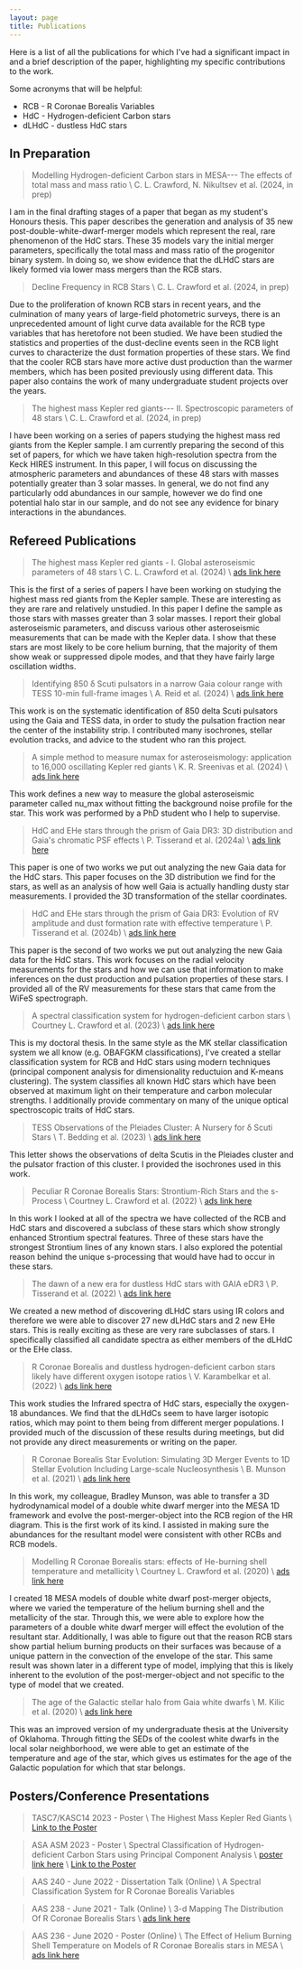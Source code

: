 ```yaml
---
layout: page
title: Publications
---
```


Here is a list of all the publications for which I've had a significant impact in and a brief description of the paper, highlighting my specific contributions to the work.

Some acronyms that will be helpful:
* RCB - R Coronae Borealis Variables
* HdC - Hydrogen-deficient Carbon stars
* dLHdC - dustless HdC stars

## In Preparation

> Modelling Hydrogen-deficient Carbon stars in MESA--- The effects of total mass and mass ratio \\
> C. L. Crawford, N. Nikultsev et al. (2024, in prep)

I am in the final drafting stages of a paper that began as my student's Honours thesis. This paper describes the generation and analysis of 35 new post-double-white-dwarf-merger models which represent the real, rare phenomenon of the HdC stars. These 35 models vary the initial merger parameters, specifically the total mass and mass ratio of the progenitor binary system. In doing so, we show evidence that the dLHdC stars are likely formed via lower mass mergers than the RCB stars.

> Decline Frequency in RCB Stars \\
> C. L. Crawford et al. (2024, in prep)

Due to the proliferation of known RCB stars in recent years, and the culmination of many years of large-field photometric surveys, there is an unprecedented amount of light curve data available for the RCB type variables that has heretofore not been studied. We have been studied the statistics and properties of the dust-decline events seen in the RCB light curves to characterize the dust formation properties of these stars. We find that the cooler RCB stars have more active dust production than the warmer members, which has been posited previously using different data. This paper also contains the work of many undergraduate student projects over the years.

> The highest mass Kepler red giants--- II. Spectroscopic parameters of 48 stars \\
> C. L. Crawford et al. (2024, in prep)

I have been working on a series of papers studying the highest mass red giants from the Kepler sample. I am currently preparing the second of this set of papers, for which we have taken high-resolution spectra from the Keck HIRES instrument. In this paper, I will focus on discussing the atmospheric parameters and abundances of these 48 stars with masses potentially greater than 3 solar masses. In general, we do not find any particularly odd abundances in our sample, however we do find one potential halo star in our sample, and do not see any evidence for binary interactions in the abundances.


## Refereed Publications

> The highest mass Kepler red giants - I. Global asteroseismic parameters of 48 stars \\
> C. L. Crawford et al. (2024) \\
> [ads link here](https://ui.adsabs.harvard.edu/abs/2024MNRAS.528.7397C/abstract)

This is the first of a series of papers I have been working on studying the highest mass red giants from the Kepler sample. These are interesting as they are rare and relatively unstudied. In this paper I define the sample as those stars with masses greater than 3 solar masses. I report their global asteroseismic parameters, and discuss various other asteroseismic measurements that can be made with the Kepler data. I show that these stars are most likely to be core helium burning, that the majority of them show weak or suppressed dipole modes, and that they have fairly large oscillation widths. 

> Identifying 850 δ Scuti pulsators in a narrow Gaia colour range with TESS 10-min full-frame images \\
> A. Reid et al. (2024) \\
> [ads link here](https://ui.adsabs.harvard.edu/abs/2024MNRAS.528.2464R/abstract)

This work is on the systematic identification of 850 delta Scuti pulsators using the Gaia and TESS data, in order to study the pulsation fraction near the center of the instability strip. I contributed many isochrones, stellar evolution tracks, and advice to the student who ran this project.

> A simple method to measure numax for asteroseismology: application to 16,000 oscillating Kepler red giants \\
> K. R. Sreenivas et al. (2024) \\
> [ads link here](https://ui.adsabs.harvard.edu/abs/2024arXiv240117557S/abstract)

This work defines a new way to measure the global asteroseismic parameter called nu_max without fitting the background noise profile for the star. This work was performed by a PhD student who I help to supervise.

> HdC and EHe stars through the prism of Gaia DR3: 3D distribution and Gaia's chromatic PSF effects \\
> P. Tisserand et al. (2024a) \\
> [ads link here](https://ui.adsabs.harvard.edu/abs/2023arXiv230910148T/abstract)

This paper is one of two works we put out analyzing the new Gaia data for the HdC stars. This paper focuses on the 3D distribution we find for the stars, as well as an analysis of how well Gaia is actually handling dusty star measurements. I provided the 3D transformation of the stellar coordinates.

> HdC and EHe stars through the prism of Gaia DR3: Evolution of RV amplitude and dust formation rate with effective temperature \\
> P. Tisserand et al. (2024b) \\
> [ads link here](https://ui.adsabs.harvard.edu/abs/2023arXiv230910139T/abstract)

This paper is the second of two works we put out analyzing the new Gaia data for the HdC stars. This work focuses on the radial velocity measurements for the stars and how we can use that information to make inferences on the dust production and pulsation properties of these stars. I provided all of the RV measurements for these stars that came from the WiFeS spectrograph.

> A spectral classification system for hydrogen-deficient carbon stars \\
> Courtney L. Crawford et al. (2023) \\
> [ads link here](https://ui.adsabs.harvard.edu/abs/2023MNRAS.521.1674C/abstract)

This is my doctoral thesis. In the same style as the MK stellar classification system we all know (e.g. OBAFGKM classifications), I've created a stellar classification system for RCB and HdC stars using modern techniques (principal component analysis for dimensionality reductuion and K-means clustering). The system classifies all known HdC stars which have been observed at maximum light on their temperature and carbon molecular strengths. I additionally provide commentary on many of the unique optical spectroscopic traits of HdC stars.

> TESS Observations of the Pleiades Cluster: A Nursery for δ Scuti Stars \\
> T. Bedding et al. (2023) \\
> [ads link here](https://ui.adsabs.harvard.edu/abs/2023ApJ...946L..10B/abstract)

This letter shows the observations of delta Scutis in the Pleiades cluster and the pulsator fraction of this cluster. I provided the isochrones used in this work.

> Peculiar R Coronae Borealis Stars: Strontium-Rich Stars and the s-Process \\
> Courtney L. Crawford et al. (2022) \\
> [ads link here](https://ui.adsabs.harvard.edu/abs/2022A%26A...667A..85C/abstract)

In this work I looked at all of the spectra we have collected of the RCB and HdC stars and discovered a subclass of these stars which show strongly enhanced Strontium spectral features. Three of these stars have the strongest Strontium lines of any known stars. I also explored the potential reason behind the unique s-processing that would have had to occur in these stars.

> The dawn of a new era for dustless HdC stars with GAIA eDR3  \\
> P. Tisserand et al. (2022) \\
> [ads link here](https://ui.adsabs.harvard.edu/abs/2022A%26A...667A..83T/abstract)

We created a new method of discovering dLHdC stars using IR colors and therefore we were able to discover 27 new dLHdC stars and 2 new EHe stars. This is really exciting as these are very rare subclasses of stars. I specifically classified all candidate spectra as either members of the dLHdC or the EHe class. 

> R Coronae Borealis and dustless hydrogen-deficient carbon stars likely have different oxygen isotope ratios \\
> V. Karambelkar et al. (2022) \\
> [ads link here](https://ui.adsabs.harvard.edu/abs/2022A%26A...667A..84K/abstract)

This work studies the Infrared spectra of HdC stars, especially the oxygen-18 abundances. We find that the dLHdCs seem to have larger isotopic ratios, which may point to them being from different merger populations. I provided much of the discussion of these results during meetings, but did not provide any direct measurements or writing on the paper.

> R Coronae Borealis Star Evolution: Simulating 3D Merger Events to 1D Stellar Evolution Including Large-scale Nucleosynthesis \\
> B. Munson et al. (2021) \\
> [ads link here](https://ui.adsabs.harvard.edu/abs/2021ApJ...911..103M/abstract)

In this work, my colleague, Bradley Munson, was able to transfer a 3D hydrodynamical model of a double white dwarf merger into the MESA 1D framework and evolve the post-merger-object into the RCB region of the HR diagram. This is the first work of its kind. I assisted in making sure the abundances for the resultant model were consistent with other RCBs and RCB models.

> Modelling R Coronae Borealis stars: effects of He-burning shell temperature and metallicity \\
> Courtney L. Crawford et al. (2020) \\
> [ads link here](https://ui.adsabs.harvard.edu/abs/2020MNRAS.498.2912C/abstract)

I created 18 MESA models of double white dwarf post-merger objects, where we varied the temperature of the helium burning shell and the metallicity of the star. Through this, we were able to explore how the parameters of a double white dwarf merger will effect the evolution of the resultant star. Additionally, I was able to figure out that the reason RCB stars show partial helium burning products on their surfaces was because of a unique pattern in the convection of the envelope of the star. This same result was shown later in a different type of model, implying that this is likely inherent to the evolution of the post-merger-object and not specific to the type of model that we created.

> The age of the Galactic stellar halo from Gaia white dwarfs \\
> M. Kilic et al. (2020) \\
> [ads link here](https://ui.adsabs.harvard.edu/abs/2019MNRAS.482..965K/abstract) 

This was an improved version of my undergraduate thesis at the University of Oklahoma. Through fitting the SEDs of the coolest white dwarfs in the local solar neighborhood, we were able to get an estimate of the temperature and age of the star, which gives us estimates for the age of the Galactic population for which that star belongs.

## Posters/Conference Presentations

> TASC7/KASC14 2023 - Poster \\
> The Highest Mass Kepler Red Giants \\
[Link to the Poster](./pictures/TASC_Poster.png)

> ASA ASM 2023 - Poster \\
> Spectral Classification of Hydrogen-deficient Carbon Stars using Principal Component Analysis \\
> [poster link here](https://www.asa2023.org/posters-archived) \\
[Link to the Poster](./pictures/ASA_Poster.png)

> AAS 240 - June 2022 - Dissertation Talk (Online) \\
> A Spectral Classification System for R Coronae Borealis Variables

> AAS 238 - June 2021 - Talk (Online) \\
> 3-d Mapping The Distribution Of R Coronae Borealis Stars \\
> [ads link here](https://ui.adsabs.harvard.edu/abs/2021AAS...23832303C/abstract)

> AAS 236 - June 2020 - Poster (Online) \\
> The Effect of Helium Burning Shell Temperature on Models of R Coronae Borealis stars in MESA \\
> [ads link here](https://ui.adsabs.harvard.edu/abs/2020AAS...23633102C/abstract)

